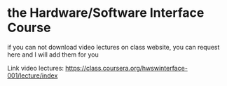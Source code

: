 the Hardware/Software Interface Course
======================================
if you can not download video lectures 
on class website, you can request here
and I will add them for you

Link video lectures:
https://class.coursera.org/hwswinterface-001/lecture/index
